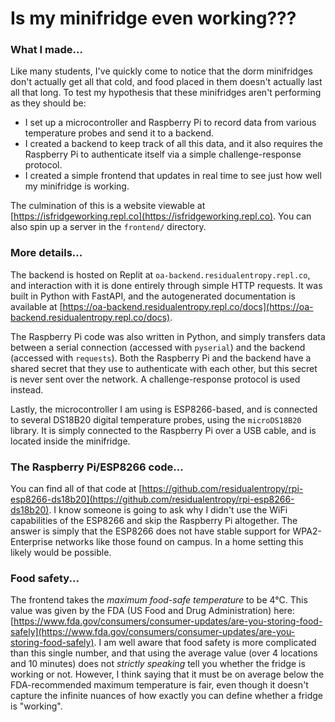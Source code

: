 # Is my minifridge even working???

### What I made...

Like many students, I've quickly come to notice that the dorm minifridges don't actually get all that cold, and food placed in them doesn't actually last all that long. To test my hypothesis that these minifridges aren't performing as they should be:
* I set up a microcontroller and Raspberry Pi to record data from various temperature probes and send it to a backend. 
* I created a backend to keep track of all this data, and it also requires the Raspberry Pi to authenticate itself via a simple challenge-response protocol. 
* I created a simple frontend that updates in real time to see just how well my minifridge is working. 

The culmination of this is a website viewable at [https://isfridgeworking.repl.co](https://isfridgeworking.repl.co). You can also spin up a server in the `frontend/` directory. 

### More details...

The backend is hosted on Replit at `oa-backend.residualentropy.repl.co`, and interaction with it is done entirely through simple HTTP requests. It was built in Python with FastAPI, and the autogenerated documentation is available at [https://oa-backend.residualentropy.repl.co/docs](https://oa-backend.residualentropy.repl.co/docs). 

The Raspberry Pi code was also written in Python, and simply transfers data between a serial connection (accessed with `pyserial`) and the backend (accessed with `requests`). Both the Raspberry Pi and the backend have a shared secret that they use to authenticate with each other, but this secret is never sent over the network. A challenge-response protocol is used instead. 

Lastly, the microcontroller I am using is ESP8266-based, and is connected to several DS18B20 digital temperature probes, using the `microDS18B20` library. It is simply connected to the Raspberry Pi over a USB cable, and is located inside the minifridge. 

### The Raspberry Pi/ESP8266 code...

You can find all of that code at [https://github.com/residualentropy/rpi-esp8266-ds18b20](https://github.com/residualentropy/rpi-esp8266-ds18b20). I know someone is going to ask why I didn't use the WiFi capabilities of the ESP8266 and skip the Raspberry Pi altogether. The answer is simply that the ESP8266 does not have stable support for WPA2-Enterprise networks like those found on campus. In a home setting this likely would be possible. 

### Food safety...

The frontend takes the *maximum food-safe temperature* to be 4°C. This value was given by the FDA (US Food and Drug Administration) here: [https://www.fda.gov/consumers/consumer-updates/are-you-storing-food-safely](https://www.fda.gov/consumers/consumer-updates/are-you-storing-food-safely). I am well aware that food safety is more complicated than this single number, and that using the average value (over 4 locations and 10 minutes) does not *strictly speaking* tell you whether the fridge is working or not. However, I think saying that it must be on average below the FDA-recommended maximum temperature is fair, even though it doesn't capture the infinite nuances of how exactly you can define whether a fridge is "working". 
